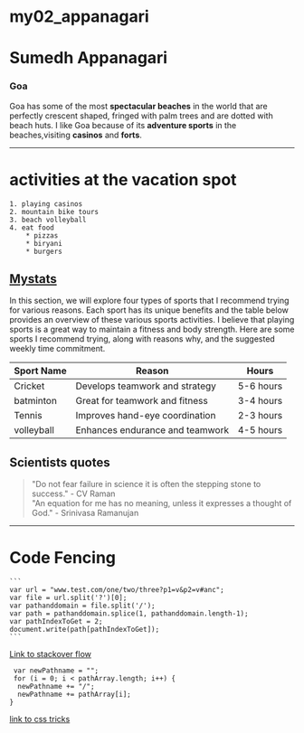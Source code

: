 # my02_appanagari
# Sumedh Appanagari
### Goa
Goa has some of the most **spectacular beaches** in the world that are perfectly crescent shaped, fringed with palm trees and are dotted with beach huts. I like Goa because of its **adventure sports** in the beaches,visiting **casinos** and **forts**.
___

# activities at the vacation spot

    1. playing casinos 
    2. mountain bike tours 
    3. beach volleyball 
    4. eat food 
        * pizzas 
        * biryani 
        * burgers 
   
   [Mystats](Mystats.md)
--------
In this section, we will explore four types of sports that I recommend trying for various reasons. Each sport has its  unique benefits and the table below provides an overview of these various sports activities. I believe that playing sports is a great way to maintain a fitness and body strength. Here are some sports I recommend trying, along with reasons why, and the suggested weekly time commitment.

|Sport Name| Reason                          | Hours     |
|----------|---------------------------------|-----------|
|Cricket   | Develops teamwork and strategy  | 5-6 hours |
|batminton | Great for teamwork and fitness  | 3-4 hours |
|Tennis    | Improves hand-eye coordination  | 2-3 hours |
|volleyball| Enhances endurance and teamwork | 4-5 hours |

## Scientists quotes
> "Do not fear failure in science it is often the stepping stone to success." - CV Raman <br>
> "An equation for me has no meaning, unless it expresses a thought of God." - Srinivasa Ramanujan

---------------
# Code Fencing

    ```
    var url = "www.test.com/one/two/three?p1=v&p2=v#anc";
    var file = url.split('?')[0];
    var pathanddomain = file.split('/');
    var path = pathanddomain.splice(1, pathanddomain.length-1);
    var pathIndexToGet = 2;
    document.write(path[pathIndexToGet]);​
    ```

[Link to stackover flow](https://stackoverflow.com/questions/11703673/get-specific-part-of-url-of-a-link)

```
 var newPathname = "";
 for (i = 0; i < pathArray.length; i++) {
  newPathname += "/";
  newPathname += pathArray[i];
}
```
[link to css tricks](https://css-tricks.com/snippets/javascript/get-url-and-url-parts-in-javascript/)


